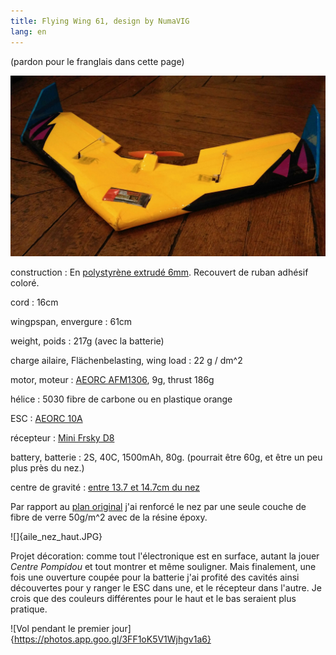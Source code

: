 ```yaml
---
title: Flying Wing 61, design by NumaVIG
lang: en
---
```


(pardon pour le franglais dans cette page)

![](flying-wing-numavig-61.jpg)

construction
:	En [polystyrène extrudé 6mm](https://www.castorama.fr/panneau-en-polystyrene-extrude-6-x-600-x-800-vendu-par-paquet-de-8-panneaux/3663602884491_CAFR.prd). Recouvert de ruban adhésif coloré.

cord
:   16cm

wingpspan, envergure
:   61cm

weight, poids
:   217g (avec la batterie)

charge ailaire, Flächenbelasting, wing load
:   22 g / dm^2

motor, moteur
:   [AEORC AFM1306](https://fr.aliexpress.com/item/32751100547.html), 9g, thrust 186g

hélice
:	5030 fibre de carbone ou en plastique orange

ESC
:   [AEORC 10A](https://fr.aliexpress.com/item/32979019897.html)

récepteur
:	[Mini Frsky D8](https://fr.aliexpress.com/item/32859265270.html)

battery, batterie
:   2S, 40C, 1500mAh, 80g. (pourrait être 60g, et être un peu plus près du nez.)

centre de gravité
:	[entre 13.7 et 14.7cm du nez](https://www.ecalc.ch/cgcalc.php?deeplink=Flying%20Wing%20NumaVIG%2061cm;cm;20.5;16.5;16.5;21;21;0;4.5;6.5;6.5;23;0;6.5;2.5;0.1;21.5;0;w;17.5;17.5;24.5;14;12.6;0;0;0.75;3;4;0;4;7;24;1;0;88;25;10;)

Par rapport au [plan original](https://www.youtube.com/watch?v=XLTTN9yez8U) j'ai renforcé le nez par une seule couche de fibre de verre 50g/m^2 avec de la résine époxy.

![]{aile_nez_haut.JPG}

Projet décoration: comme tout l'électronique est en surface, autant la jouer *Centre Pompidou* et tout montrer et même souligner.  Mais finalement, une fois une ouverture coupée pour la batterie j'ai profité des cavités ainsi découvertes pour y ranger le ESC dans une, et le récepteur dans l'autre.  Je crois que des couleurs différentes pour le haut et le bas seraient plus pratique.

![Vol pendant le premier jour]{https://photos.app.goo.gl/3FF1oK5V1Wjhgv1a6}